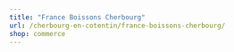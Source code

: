 ```yaml
---
title: "France Boissons Cherbourg"
url: /cherbourg-en-cotentin/france-boissons-cherbourg/
shop: commerce
---
```

